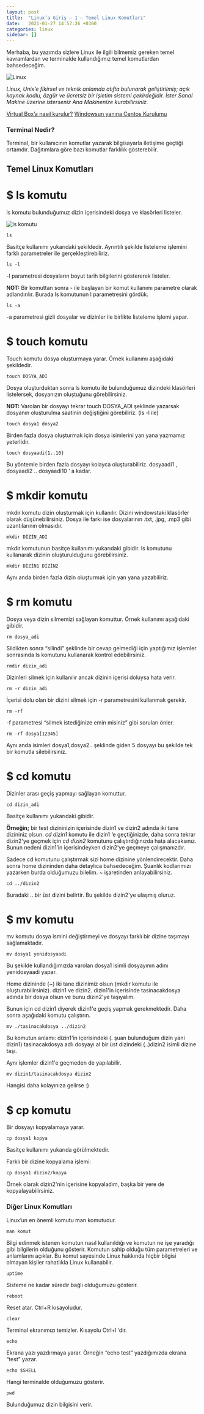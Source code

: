 ```yaml
---
layout: post
title:  "Linux’a Giriş — 1 — Temel Linux Komutları"
date:   2021-01-27 14:57:26 +0300
categories: linux
sidebar: []
---
```



Merhaba, bu yazımda sizlere Linux ile ilgili bilmemiz gereken temel kavramlardan ve terminalde kullandığımız temel komutlardan bahsedeceğim.

![Linux](https://i.ibb.co/zrm5BGg/linux.png)

*Linux, Unix’e fikirsel ve teknik anlamda atıfta bulunarak geliştirilmiş; açık kaynak kodlu, özgür ve ücretsiz bir işletim sistemi çekirdeğidir. İster Sanal Makine üzerine isterseniz Ana Makinenize kurabilirsiniz.*


[Virtual Box’a nasıl kurulur?](http://yapbenzet.kocaeli.edu.tr/virtualbox-ubuntukurulumu/) [Windowsun yanına Centos Kurulumu](https://tr.compozi.com/how-install-centos-7-alongside-windows-10-dual-boot)


### Terminal Nedir?

Terminal, bir kullanıcının komutlar yazarak bilgisayarla iletişime geçtiği ortamdır. Dağıtımlara göre bazı komutlar farklılık gösterebilir.

## Temel Linux Komutları

# $ ls komutu

ls komutu bulunduğumuz dizin içerisindeki dosya ve klasörleri listeler.

![ls komutu](https://i.ibb.co/6BBgS3b/ls.png)

```
ls
```
Basitçe kullanımı yukarıdaki şekildedir. Ayrıntılı şekilde listeleme işlemini farklı parametreler ile gerçekleştirebiliriz.

```
ls -l
```

-l parametresi dosyaların boyut tarih bilgilerini göstererek listeler. 


**NOT:** Bir komuttan sonra - ile başlayan bir komut kullanımı parametre olarak adlandırılır. Burada ls komutunun l parametresini gördük.

```
ls -a
```

-a parametresi gizli dosyalar ve dizinler ile birlikte listeleme işlemi yapar.


# $ touch komutu

Touch komutu dosya oluşturmaya yarar. Örnek kullanımı aşağıdaki şekildedir.

```
touch DOSYA_ADI
```

Dosya oluşturduktan sonra ls komutu ile bulunduğumuz dizindeki klasörleri listelersek, dosyanızın oluştuğunu görebilirsiniz.


**NOT:** Varolan bir dosyayı tekrar touch DOSYA_ADI şeklinde yazarsak dosyanın oluşturulma saatinin değiştiğini görebiliriz. (ls -l ile)

```
touch dosya1 dosya2
```

Birden fazla dosya oluşturmak için dosya isimlerini yan yana yazmamız yeterlidir.

```
touch dosyaadi{1..10}
```
Bu yöntemle birden fazla dosyayı kolayca oluşturabiliriz. dosyaadi1 , dosyaadi2 .. dosyaadi10 ‘ a kadar.


# $ mkdir komutu

mkdir komutu dizin oluşturmak için kullanılır. Dizini windowstaki klasörler olarak düşünebilirsiniz. Dosya ile farkı ise dosyalarının .txt, .jpg, .mp3 gibi uzantılarının olmasıdır.

```
mkdir DİZİN_ADI
```

mkdir komutunun basitçe kullanımı yukarıdaki gibidir. ls komutunu kullanarak dizinin oluşturulduğunu görebilirsiniz.

```
mkdir DİZİN1 DİZİN2
```
Aynı anda birden fazla dizin oluşturmak için yan yana yazabiliriz. 


# $ rm komutu

Dosya veya dizin silmemizi sağlayan komuttur. Örnek kullanımı aşağıdaki gibidir.

```
rm dosya_adi
```

Sildikten sonra “silindi” şeklinde bir cevap gelmediği için yaptığımız işlemler sonrasında ls komutunu kullanarak kontrol edebilirsiniz.

```
rmdir dizin_adi
```

Dizinleri silmek için kullanılır ancak dizinin içerisi doluysa hata verir.

```
rm -r dizin_adi
```
İçerisi dolu olan bir dizini silmek için -r parametresini kullanmak gerekir. 

```
rm -rf
```

-f parametresi “silmek istediğinize emin misiniz” gibi soruları önler.

```
rm -rf dosya[12345]
```
Aynı anda isimleri dosya1,dosya2.. şeklinde giden 5 dosyayı bu şekilde tek bir komutla silebilirsiniz.


# $ cd komutu

Dizinler arası geçiş yapmayı sağlayan komuttur.

```
cd dizin_adi
```

Basitçe kullanımı yukarıdaki gibidir.


**Örneğin;** bir test dizininizin içerisinde dizin1 ve dizin2 adında iki tane dizininiz olsun. *cd dizin1* komutu ile dizin1 ‘e geçtiğinizde, daha sonra tekrar dizin2'ye geçmek için *cd dizin2* komutunu çalıştırdığınızda hata alacaksınız. Bunun nedeni dizin1’in içerisindeyken dizin2'ye geçmeye çalışmanızdır.


Sadece cd komutunu çalıştırmak sizi home dizinine yönlendirecektir. Daha sonra home dizininden daha detaylıca bahsedeceğim. Şuanlık kodlarımızı yazarken burda olduğumuzu bilelim. ~ işaretinden anlayabilirsiniz.

```
cd ../dizin2
```
Buradaki .. bir üst dizini belirtir. Bu şekilde dizin2'ye ulaşmış oluruz.


# $ mv komutu

mv komutu dosya ismini değiştirmeyi ve dosyayı farklı bir dizine taşımayı sağlamaktadır.

```
mv dosya1 yenidosyaadi
```
Bu şekilde kullandığımızda varolan dosya1 isimli dosyayının adını yenidosyaadi yapar.

Home dizininde (~) iki tane dizinimiz olsun (mkdir komutu ile oluşturabilirsiniz). dizin1 ve dizin2. dizin1'in içerisinde tasinacakdosya adında bir dosya olsun ve bunu dizin2'ye taşıyalım.

Bunun için cd dizin1 diyerek dizin1'e geçiş yapmak gerekmektedir. Daha sonra aşağıdaki komutu çalıştırın.

```
mv ./tasinacakdosya ../dizin2
```
Bu komutun anlamı: dizin1'in içerisindeki (. şuan bulunduğum dizin yani dizin1) tasinacakdosya adlı dosyayı al bir üst dizindeki (..)dizin2 isimli dizine taşı.

Aynı işlemler dizin1'e geçmeden de yapılabilir.

```
mv dizin1/tasinacakdosya dizin2
```
Hangisi daha kolayınıza gelirse :)


# $ cp komutu

Bir dosyayı kopyalamaya yarar. 

```
cp dosya1 kopya
```
Basitçe kullanımı yukarıda görülmektedir. 


Farklı bir dizine kopyalama işlemi:

```
cp dosya1 dizin2/kopya
```
Örnek olarak dizin2'nin içerisine kopyaladım, başka bir yere de kopyalayabilirsiniz.


### Diğer Linux Komutları 

Linux’un en önemli komutu man komutudur.

```
man komut
```

Bilgi edinmek istenen komutun nasıl kullanıldığı ve komutun ne işe yaradığı gibi bilgilerin olduğunu gösterir. Komutun sahip olduğu tüm parametreleri ve anlamlarını açıklar. Bu komut sayesinde Linux hakkında hiçbir bilgisi olmayan kişiler rahatlıkla Linux kullanabilir.

```
uptime
```
Sisteme ne kadar süredir bağlı olduğumuzu gösterir.

```
reboot
```
Reset atar. Ctrl+R kısayoludur.

```
clear
```
Terminal ekranımızı temizler. Kısayolu Ctrl+l ‘dir.

```
echo
```
Ekrana yazı yazdırmaya yarar. Örneğin “echo test” yazdığımızda ekrana “test” yazar.

```
echo $SHELL
```
Hangi terminalde olduğumuzu gösterir.

```
pwd
```
Bulunduğumuz dizin bilgisini verir.